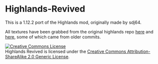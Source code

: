 # Highlands-Revived
This is a 1.12.2 port of the Highlands mod, originally made by sdj64.

All textures have been grabbed from the original highlands repo [here](https://github.com/sdj64/Highlands/tree/master/src/main/resources/assets/highlands/textures/blocks) and [here](https://github.com/sdj64/Highlands/tree/26987bc4e69826b9b9ca68b0275bcc53b56decca/src/main/resources/assets/highlands/textures/blocks), some of which came from older commits.

<a rel="license" href="http://creativecommons.org/licenses/by-sa/2.0/"><img alt="Creative Commons License" style="border-width:0" src="https://i.creativecommons.org/l/by-sa/2.0/88x31.png" /></a><br />Highlands Revived is licensed under the <a rel="license" href="http://creativecommons.org/licenses/by-sa/2.0/">Creative Commons Attribution-ShareAlike 2.0 Generic License</a>.
